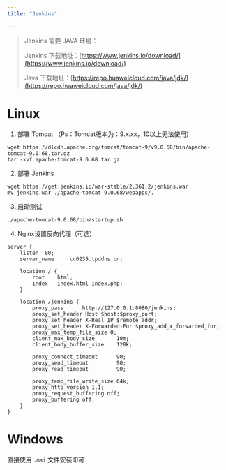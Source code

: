 ```yaml
---
title: "Jenkins"

---
```


> Jenkins 需要 JAVA 环境：
>
> Jenkins 下载地址：[https://www.jenkins.io/download/](https://www.jenkins.io/download/)
>
> Java 下载地址：[https://repo.huaweicloud.com/java/jdk/](https://repo.huaweicloud.com/java/jdk/)


# Linux

1. 部署 Tomcat
（Ps：Tomcat版本为：9.x.xx，10以上无法使用）

```shell
wget https://dlcdn.apache.org/tomcat/tomcat-9/v9.0.68/bin/apache-tomcat-9.0.68.tar.gz
tar -xvf apache-tomcat-9.0.68.tar.gz
```

2. 部署 Jenkins

```shell
wget https://get.jenkins.io/war-stable/2.361.2/jenkins.war
mv jenkins.war ./apache-tomcat-9.0.68/webapps/.
```

3. 启动测试

```shell
./apache-tomcat-9.0.68/bin/startup.sh
```

4. Nginx设置反向代理（可选）

```nginx
server {
	listen  80;
	server_name     cc0235.tpddns.cn;

	location / {
		root    html;
		index   index.html index.php;
	}

	location /jenkins {
		proxy_pass      http://127.0.0.1:8080/jenkins;
		proxy_set_header Host $host:$proxy_port;
		proxy_set_header X-Real_IP $remote_addr;
		proxy_set_header X-Forwarded-For $proxy_add_x_forwarded_for;
		proxy_max_temp_file_size 0;
		client_max_body_size       10m;
		client_body_buffer_size    128k;

		proxy_connect_timeout      90;
		proxy_send_timeout         90;
		proxy_read_timeout         90;

		proxy_temp_file_write_size 64k;
		proxy_http_version 1.1;
		proxy_request_buffering off;
		proxy_buffering off;
	}
}
```

# Windows
直接使用 `.msi` 文件安装即可